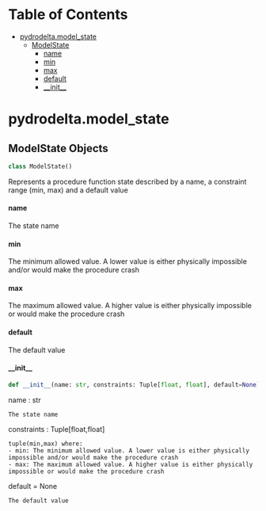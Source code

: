 # Table of Contents

* [pydrodelta.model\_state](#pydrodelta.model_state)
  * [ModelState](#pydrodelta.model_state.ModelState)
    * [name](#pydrodelta.model_state.ModelState.name)
    * [min](#pydrodelta.model_state.ModelState.min)
    * [max](#pydrodelta.model_state.ModelState.max)
    * [default](#pydrodelta.model_state.ModelState.default)
    * [\_\_init\_\_](#pydrodelta.model_state.ModelState.__init__)

<a id="pydrodelta.model_state"></a>

# pydrodelta.model\_state

<a id="pydrodelta.model_state.ModelState"></a>

## ModelState Objects

```python
class ModelState()
```

Represents a procedure function state described by a name, a constraint range (min, max) and a default value

<a id="pydrodelta.model_state.ModelState.name"></a>

#### name

The state name

<a id="pydrodelta.model_state.ModelState.min"></a>

#### min

The minimum allowed value. A lower value is either physically impossible and/or would make the procedure crash

<a id="pydrodelta.model_state.ModelState.max"></a>

#### max

The maximum allowed value. A higher value is either physically impossible or would make the procedure crash

<a id="pydrodelta.model_state.ModelState.default"></a>

#### default

The default value

<a id="pydrodelta.model_state.ModelState.__init__"></a>

#### \_\_init\_\_

```python
def __init__(name: str, constraints: Tuple[float, float], default=None)
```

name : str

    The state name

constraints : Tuple[float,float]

    tuple(min,max) where:
    - min: The minimum allowed value. A lower value is either physically impossible and/or would make the procedure crash
    - max: The maximum allowed value. A higher value is either physically impossible or would make the procedure crash

default = None

    The default value

